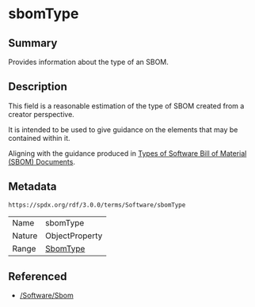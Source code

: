 <!-- Automatically generated by spec-parser v2.3.0 on 2024-07-09T17:43:37.025898+00:00 -->
<!-- SPDX-License-Identifier: Community-Spec-1.0 -->

# sbomType

## Summary

Provides information about the type of an SBOM.


## Description

This field is a reasonable estimation of the type of SBOM created from a
creator perspective.

It is intended to be used to give guidance on the elements that may be
contained within it.

Aligning with the guidance produced in
[Types of Software Bill of Material (SBOM) Documents](https://www.cisa.gov/sites/default/files/2023-04/sbom-types-document-508c.pdf).


## Metadata

`https://spdx.org/rdf/3.0.0/terms/Software/sbomType`


| | |
|---|---|
| Name | sbomType |
| Nature | ObjectProperty |
| Range | [SbomType](../Vocabularies/SbomType.md) |




## Referenced

- [/Software/Sbom](../../Software/Classes/Sbom.md)

